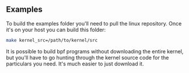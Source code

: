 Examples
--------

To build the examples folder you'll need to pull the linux repository. Once it's on your host
you can build this folder:

```sh
make kernel_src=/path/to/kernel/src
```

It is possible to build bpf programs without downloading the entire kernel, but you'll have to go
hunting through the kernel source code for the particulars you need. It's much easier to just download it.
